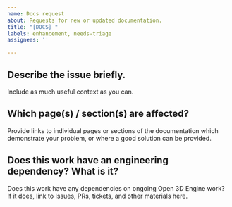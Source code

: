```yaml
---
name: Docs request
about: Requests for new or updated documentation.
title: "[DOCS] "
labels: enhancement, needs-triage
assignees: ''

---
```


## Describe the issue briefly.

Include as much useful context as you can.

## Which page(s) / section(s) are affected?

Provide links to individual pages or sections of the documentation which demonstrate your problem, or where a good solution can be provided.

## Does this work have an engineering dependency? What is it?

Does this work have any dependencies on ongoing Open 3D Engine work? If it does, link to Issues, PRs, tickets, and other materials here.
